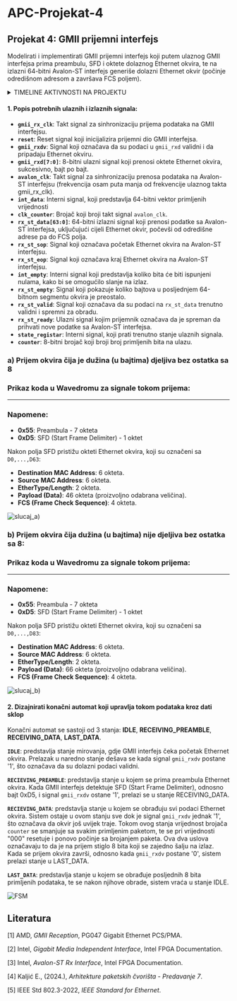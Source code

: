 # APC-Projekat-4

## Projekat 4: GMII prijemni interfejs
Modelirati i implementirati GMII prijemni interfejs koji putem ulaznog GMII interfejsa prima
preambulu, SFD i oktete dolaznog Ethernet okvira, te na izlazni 64-bitni Avalon-ST interfejs
generiše dolazni Ethernet okvir (počinje odredišnom adresom a završava FCS poljem).

<details>
  <summary>TIMELINE AKTIVNOSTI NA PROJEKTU</summary>

  **08.12.2024.** OPIS SIGNALA I PRIKAZ SIGNALA U WAVEDROM-U  
  **10.12.2024.** OPIS SIGNALA I PRIKAZ SIGNALA U WAVEDROM-U  
  **11.12.2024.** MODIFICARNI PRIKAZ SIGNALA U WAVEDROM-U  
  **12.12.2024.** PREPRAVKA WAVEDROM-A PO UPUTAMA IZ ISSUES <br>
  **15.12.2024.** DRUGI DIO PROJEKTNOG ZADATKA - FSM DIJAGRAM <br>
  **16.12.2024.** PREPRAVKA WAVEDROM-A PO UPUTAMA IZ ISSUES <br>
  **22.12.2024.** DODAVANJE INTERNIH SIGNALA <br>
  **03.01.2025** RAD NA WAVEDROM-U I FSM DIJAGRAMU <br>
  **08.01.2025** RAD NA WAVEDROM-U <br>
  **10.01.2025** FINALNE KOREKCIJE WAVEDROM-A , FSM ZAVRŠEN <br>
  **11.01.2025** POČETAK PISANJA VHDL KODA <br>
  **20.01.2025** IZRADA VHDL KODA I KOREKCIJA WAVEDROM-A

</details>

#### **1. Popis potrebnih ulaznih i izlaznih signala:**
- **`gmii_rx_clk`**: Takt signal za sinhronizaciju prijema podataka na GMII interfejsu.
- **`reset`**: Reset signal koji inicijalizira prijemni dio GMII interfejsa.
- **`gmii_rxdv`**: Signal koji označava da su podaci u `gmii_rxd` validni i da pripadaju Ethernet okviru.
- **`gmii_rxd[7:0]`**: 8-bitni ulazni signal koji prenosi oktete Ethernet okvira, sukcesivno, bajt po bajt.
- **`avalon_clk`**: Takt signal za sinhronizaciju prenosa podataka na Avalon-ST interfejsu (frekvencija osam puta manja od frekvencije ulaznog takta gmii_rx_clk).
- **`int_data`**: Interni signal, koji predstavlja 64-bitni vektor primljenih vrijednosti
- **`clk_counter`**: Brojač koji broji takt signal `avalon_clk`.
- **`rx_st_data[63:0]`**: 64-bitni izlazni signal koji prenosi podatke sa Avalon-ST interfejsa, uključujući cijeli Ethernet okvir, počevši od odredišne adrese pa do FCS polja.
- **`rx_st_sop`**: Signal koji označava početak Ethernet okvira na Avalon-ST interfejsu.
- **`rx_st_eop`**: Signal koji označava kraj Ethernet okvira na Avalon-ST interfejsu.
- **`int_empty`**: Interni signal koji predstavlja koliko bita će biti ispunjeni nulama, kako bi se omogućilo slanje na izlaz. 
- **`rx_st_empty`**: Signal koji pokazuje koliko bajtova u posljednjem 64-bitnom segmentu okvira je preostalo.
- **`rx_st_valid`**: Signal koji označava da su podaci na `rx_st_data` trenutno validni i spremni za obradu.
- **`rx_st_ready`**: Ulazni signal kojim prijemnik označava da je spreman da prihvati nove podatke sa Avalon-ST interfejsa.
- **`state_registar`**: Interni signal, koji prati trenutno stanje ulaznih signala.
- **`counter`**: 8-bitni brojač koji broji broj primljenih bita na ulazu.
  
### **a) Prijem okvira čija je dužina (u bajtima) djeljiva bez ostatka sa 8**
### Prikaz koda u Wavedromu za signale tokom prijema:
---

### Napomene:
- **0x55**: Preambula - 7 okteta
- **0xD5**: SFD (Start Frame Delimiter) - 1 oktet

Nakon polja SFD pristižu okteti Ethernet okvira, koji su označeni sa `D0,...,D63`:
- **Destination MAC Address**: 6 okteta.
- **Source MAC Address**: 6 okteta.
- **EtherType/Length**: 2 okteta.
- **Payload (Data)**: 46 okteta (proizvoljno odabrana veličina).
- **FCS (Frame Check Sequence)**: 4 okteta.
  
![slucaj_a)](https://github.com/user-attachments/assets/64a67d14-761a-4a7f-bfd0-a63d68707a1e)

### **b) Prijem okvira čija dužina (u bajtima) nije djeljiva bez ostatka sa 8:**
### Prikaz koda u Wavedromu za signale tokom prijema:
---

### Napomene:
- **0x55**: Preambula - 7 okteta
- **0xD5**: SFD (Start Frame Delimiter) - 1 oktet

Nakon polja SFD pristižu okteti Ethernet okvira, koji su označeni sa `D0,...,D83`:
- **Destination MAC Address**: 6 okteta.
- **Source MAC Address**: 6 okteta.
- **EtherType/Length**: 2 okteta.
- **Payload (Data)**: 66 okteta (proizvoljno odabrana veličina).
- **FCS (Frame Check Sequence)**: 4 okteta.

![slucaj_b)](https://github.com/user-attachments/assets/f6960f52-6dcd-4796-8eeb-b21d559ec0cc)

#### **2. Dizajnirati konačni automat koji upravlja tokom podataka kroz dati sklop**

Konačni automat se sastoji od 3 stanja: **IDLE**, **RECEIVING_PREAMBLE**, **RECEIVING_DATA**, **LAST_DATA**.

**`IDLE`**: predstavlja stanje mirovanja, gdje GMII interfejs čeka početak Ethernet okvira. Prelazak u naredno stanje dešava se kada signal `gmii_rxdv` postane '1', što označava da su dolazni podaci validni.

**`RECIEVING_PREAMBLE`**: predstavlja stanje u kojem se prima preambula Ethernet okvira. Kada GMII interfejs detektuje SFD (Start Frame Delimiter), odnosno bajt 0xD5, i signal `gmii_rxdv` ostane '1', prelazi se u stanje RECEIVING_DATA. 

**`RECIEVING_DATA`**: predstavlja stanje u kojem se obrađuju svi podaci Ethernet okvira. Sistem ostaje u ovom stanju sve dok je signal `gmii_rxdv` jednak '1', što označava da okvir još uvijek traje. Tokom ovog stanja vrijednost brojača `counter` se smanjuje sa svakim primljenim paketom, te se pri vrijednosti "000" resetuje i ponovo počinje sa brojanjem paketa. Ova dva uslova označavaju to da je na prijem stiglo 8 bita koji se zajedno šalju na izlaz. Kada se prijem okvira završi, odnosno kada `gmii_rxdv` postane '0', sistem prelazi stanje u LAST_DATA.

**`LAST_DATA`**: predstavlja stanje u kojem se obrađuje posljednih 8 bita primljenih podataka, te se nakon njihove obrade, sistem vraća u stanje IDLE.

![FSM](https://github.com/user-attachments/assets/e6fd3023-ae14-4c2a-8cb6-43eaa4c84549)

## Literatura

[1] AMD, *GMII Reception*, PG047 Gigabit Ethernet PCS/PMA.  

[2] Intel, *Gigabit Media Independent Interface*, Intel FPGA Documentation.  

[3] Intel, *Avalon-ST Rx Interface*, Intel FPGA Documentation.  

[4] Kaljić E., (2024.), *Arhitekture paketskih čvorišta - Predavanje 7*.  

[5] IEEE Std 802.3-2022, *IEEE Standard for Ethernet*.


